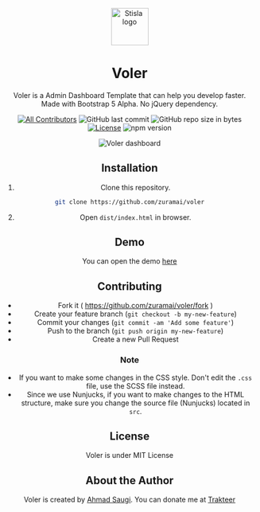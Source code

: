 
<p align="center">
  <a href="#">
    <img src="https://github.com/zuramai/voler/blob/master/dist/assets/images/favicon.svg?raw=true" alt="Stisla logo" width="75" height="75">
  </a>
</p>

<h1 align="center">Voler</h1>
<div align="center">
  Voler is a Admin Dashboard Template that can help you develop faster. Made with Bootstrap 5 Alpha. No jQuery dependency.
</div>
<span align="center">

[![All Contributors](https://img.shields.io/badge/all_contributors-1-green.svg?style=flat-square)](#contributors-)
![GitHub last commit](https://img.shields.io/github/last-commit/zuramai/voler.svg)
![GitHub repo size in bytes](https://img.shields.io/github/repo-size/badges/shields.svg)
[![License](https://img.shields.io/github/license/zuramai/voler.svg)](LICENSE)
![npm version](https://badge.fury.io/js/yarn.svg)
</span>

![Voler dashboard](https://github.com/zuramai/voler/blob/master/screenshot.png?raw=true)

## Installation
1. Clone this repository.
```bash
git clone https://github.com/zuramai/voler
```
2. Open ```dist/index.html``` in browser.

## Demo
You can open the demo <a href="zuramai.github.io/voler/dist" target="_blank">here</a>

## Contributing

- Fork it ( https://github.com/zuramai/voler/fork )
- Create your feature branch (`git checkout -b my-new-feature`)
- Commit your changes (`git commit -am 'Add some feature'`)
- Push to the branch (`git push origin my-new-feature`)
- Create a new Pull Request

### Note
- If you want to make some changes in the CSS style. Don't edit the `.css` file, use the SCSS file instead.
- Since we use Nunjucks, if you want to make changes to the HTML structure, make sure you change the source file (Nunjucks) located in `src`.

## License
Voler is under MIT License

## About the Author
Voler is created by <a href="http://ahmadsaugi.com">Ahmad Saugi</a>. You can donate me at <a href="https://trakteer.id/ahmad-saugi">Trakteer</a>


